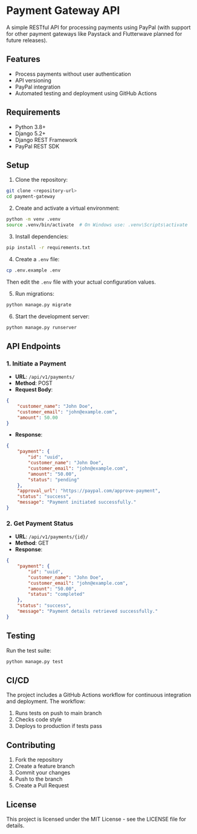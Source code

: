 # Payment Gateway API

A simple RESTful API for processing payments using PayPal (with support for other payment gateways like Paystack and Flutterwave planned for future releases).

## Features

- Process payments without user authentication
- API versioning
- PayPal integration
- Automated testing and deployment using GitHub Actions

## Requirements

- Python 3.8+
- Django 5.2+
- Django REST Framework
- PayPal REST SDK

## Setup

1. Clone the repository:
```bash
git clone <repository-url>
cd payment-gateway
```

2. Create and activate a virtual environment:
```bash
python -m venv .venv
source .venv/bin/activate  # On Windows use: .venv\Scripts\activate
```

3. Install dependencies:
```bash
pip install -r requirements.txt
```

4. Create a `.env` file:
```bash
cp .env.example .env
```
Then edit the `.env` file with your actual configuration values.

5. Run migrations:
```bash
python manage.py migrate
```

6. Start the development server:
```bash
python manage.py runserver
```

## API Endpoints

### 1. Initiate a Payment
- **URL**: `/api/v1/payments/`
- **Method**: POST
- **Request Body**:
```json
{
    "customer_name": "John Doe",
    "customer_email": "john@example.com",
    "amount": 50.00
}
```
- **Response**:
```json
{
    "payment": {
        "id": "uuid",
        "customer_name": "John Doe",
        "customer_email": "john@example.com",
        "amount": "50.00",
        "status": "pending"
    },
    "approval_url": "https://paypal.com/approve-payment",
    "status": "success",
    "message": "Payment initiated successfully."
}
```

### 2. Get Payment Status
- **URL**: `/api/v1/payments/{id}/`
- **Method**: GET
- **Response**:
```json
{
    "payment": {
        "id": "uuid",
        "customer_name": "John Doe",
        "customer_email": "john@example.com",
        "amount": "50.00",
        "status": "completed"
    },
    "status": "success",
    "message": "Payment details retrieved successfully."
}
```

## Testing

Run the test suite:
```bash
python manage.py test
```

## CI/CD

The project includes a GitHub Actions workflow for continuous integration and deployment. The workflow:
1. Runs tests on push to main branch
2. Checks code style
3. Deploys to production if tests pass

## Contributing

1. Fork the repository
2. Create a feature branch
3. Commit your changes
4. Push to the branch
5. Create a Pull Request

## License

This project is licensed under the MIT License - see the LICENSE file for details. 